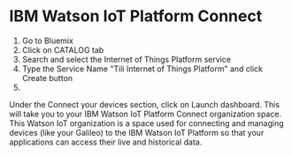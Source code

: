 # IBM Watson IoT Platform Connect

1. Go to Bluemix
2. Click on CATALOG tab
3. Search and select the Internet of Things Platform service
4. Type the Service Name "Tili Internet of Things Platform" and click Create button
5. 

Under the Connect your devices section, click on Launch dashboard. This will take you to your IBM Watson IoT Platform Connect organization space. This Watson IoT organization is a space used for connecting and managing devices (like your Galileo) to the IBM Watson IoT Platform so that your applications can access their live and historical data.